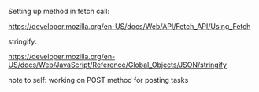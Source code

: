 Setting up method in fetch call:

https://developer.mozilla.org/en-US/docs/Web/API/Fetch_API/Using_Fetch

stringify: 

https://developer.mozilla.org/en-US/docs/Web/JavaScript/Reference/Global_Objects/JSON/stringify


note to self:
working on POST method for posting tasks